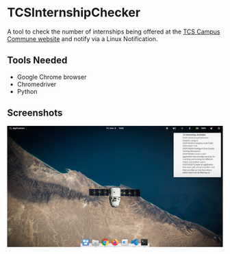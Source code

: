 # TCSInternshipChecker

A tool to check the number of internships being offered at the [TCS Campus Commune website](https://campuscommune.tcs.com/en-in/intro) and notify via a Linux Notification.

## Tools Needed

- Google Chrome browser
- Chromedriver
- Python

## Screenshots

![TCS Notifier](screenshots/Screenshot_from_2019-11-08_19-06-00.png)
